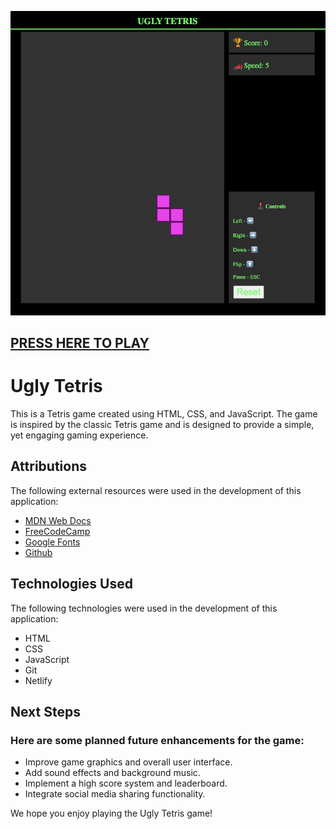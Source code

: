 ![Ugly Tetris](/src/uglyTetris.png)

## [PRESS HERE TO PLAY](https://shrektris.netlify.app/) ##

# Ugly Tetris
This is a Tetris game created using HTML, CSS, and JavaScript. The game is inspired by the classic Tetris game and is designed to provide a simple, yet engaging gaming experience.

## Attributions
The following external resources were used in the development of this application:
* [MDN Web Docs](https://developer.mozilla.org/en-US/)
* [FreeCodeCamp](https://www.freecodecamp.org/)
* [Google Fonts](https://fonts.google.com/)
* [Github](https://www.github.com)

## Technologies Used
The following technologies were used in the development of this application:
* HTML
* CSS
* JavaScript
* Git 
* Netlify

## Next Steps
### Here are some planned future enhancements for the game:
* Improve game graphics and overall user interface.
* Add sound effects and background music.
* Implement a high score system and leaderboard.
* Integrate social media sharing functionality.

We hope you enjoy playing the Ugly Tetris game!
